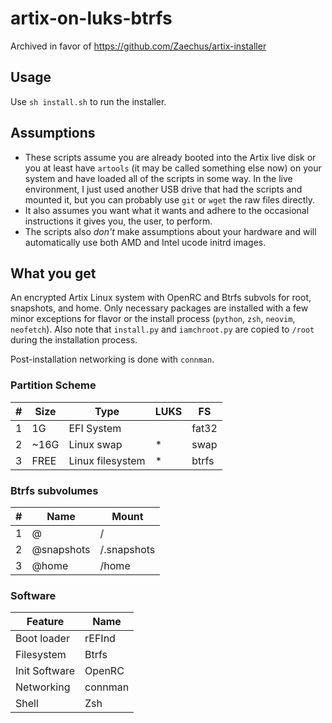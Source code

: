# artix-on-luks-btrfs

Archived in favor of https://github.com/Zaechus/artix-installer

## Usage

Use `sh install.sh` to run the installer.

## Assumptions

- These scripts assume you are already booted into the Artix live disk or you at least have `artools` (it may be called something else now) on your system and have loaded all of the scripts in some way. In the live environment, I just used another USB drive that had the scripts and mounted it, but you can probably use `git` or `wget` the raw files directly.
- It also assumes you want what it wants and adhere to the occasional instructions it gives you, the user, to perform.
- The scripts also _*don't*_ make assumptions about your hardware and will automatically use both AMD and Intel ucode initrd images.

## What you get

An encrypted Artix Linux system with OpenRC and Btrfs subvols for root, snapshots, and home. Only necessary packages are installed with a few minor exceptions for flavor or the install process (`python`, `zsh`, `neovim`, `neofetch`). Also note that `install.py` and `iamchroot.py` are copied to `/root` during the installation process.

Post-installation networking is done with `connman`.

### Partition Scheme

| \#  | Size | Type             | LUKS | FS    |
| --- | ---- | ---------------- | ---- | ----- |
| 1   | 1G   | EFI System       |      | fat32 |
| 2   | ~16G | Linux swap       | \*   | swap  |
| 3   | FREE | Linux filesystem | \*   | btrfs |

### Btrfs subvolumes

| \#  | Name       | Mount       |
| --- | ---------- | ----------- |
| 1   | @          | /           |
| 2   | @snapshots | /.snapshots |
| 3   | @home      | /home       |

### Software

| Feature       | Name    |
| ------------- | ------- |
| Boot loader   | rEFInd  |
| Filesystem    | Btrfs   |
| Init Software | OpenRC  |
| Networking    | connman |
| Shell         | Zsh     |

